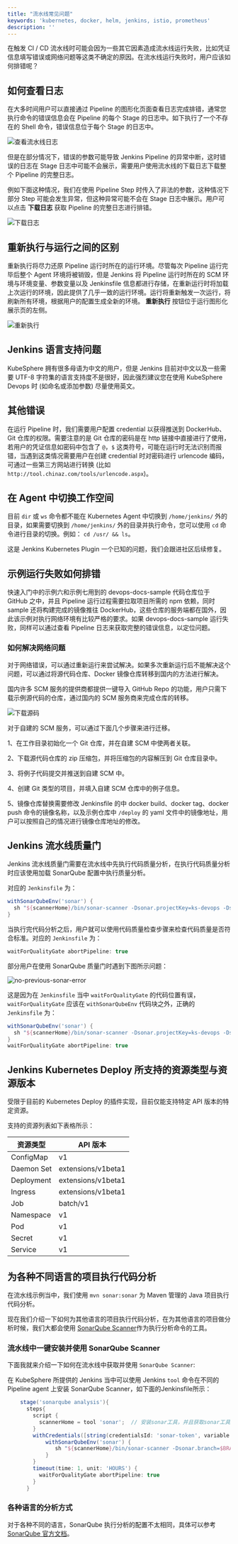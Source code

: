 ```yaml
---
title: "流水线常见问题" 
keywords: 'kubernetes, docker, helm, jenkins, istio, prometheus'
description: ''
---
```


在触发 CI / CD 流水线时可能会因为一些其它因素造成流水线运行失败，比如凭证信息填写错误或网络问题等这类不确定的原因。在流水线运行失败时，用户应该如何排错呢？

## 如何查看日志

在大多时间用户可以直接通过 Pipeline 的图形化页面查看日志完成排错，通常您执行命令的错误信息会在 Pipeline 的每个 Stage 的日志中。如下执行了一个不存在的 Shell 命令，错误信息位于每个 Stage 的日志中。

![查看流水线日志](/pipeline-log.png)

但是在部分情况下，错误的参数可能导致 Jenkins Pipeline 的异常中断，这时错误的日志在 Stage 日志中可能不会展示，需要用户使用流水线的下载日志下载整个 Pipeline 的完整日志。

例如下面这种情况，我们在使用 Pipeline Step 时传入了非法的参数，这种情况下部分 Step 可能会发生异常，但这种异常可能不会在 Stage 日志中展示。用户可以点击 **下载日志** 获取 Pipeline 的完整日志进行排错。

![下载日志](/download-logs.png)

## 重新执行与运行之间的区别

重新执行将尽力还原 Pipeline 运行时所在的运行环境。尽管每次 Pipeline 运行完毕后整个 Agent 环境将被销毁，但是 Jenkins 将 Pipeline 运行时所在的 SCM 环境与环境变量、参数变量以及 Jenkinsfile 信息都进行存储，在重新运行时将加载上次运行的环境，因此提供了几乎一致的运行环境。运行将重新触发一次运行，将刷新所有环境，根据用户的配置生成全新的环境。
**重新执行** 按钮位于运行图形化展示页的左侧。

![重新执行](/rerun-pipeline.png)

## Jenkins 语言支持问题

KubeSphere 拥有很多母语为中文的用户，但是 Jenkins 目前对中文以及一些需要 UTF-8 字符集的语言支持度不是很好，因此强烈建议您在使用 KubeSphere Devops 时 (如命名或添加参数) 尽量使用英文。

## 其他错误

在运行 Pipeline 时，我们需要用户配置 credential 以获得推送到 DockerHub、Git 仓库的权限。需要注意的是 Git 仓库的密码是在 http 链接中直接进行了使用，若用户的凭证信息如密码中包含了 `@`，`$` 这类符号，可能在运行时无法识别而报错，当遇到这类情况需要用户在创建 credential 时对密码进行 urlencode 编码，可通过一些第三方网站进行转换 (比如 `http://tool.chinaz.com/tools/urlencode.aspx`)。

## 在 Agent 中切换工作空间

目前 `dir` 或 `ws` 命令都不能在 Kubernetes Agent 中切换到 `/home/jenkins/` 外的目录，如果需要切换到 `/home/jenkins/` 外的目录并执行命令，您可以使用 `cd` 命令进行目录的切换。例如： `cd /usr/ && ls`。

这是 Jenkins Kubernetes Plugin 一个已知的问题，我们会跟进社区后续修复。

## 示例运行失败如何排错

快速入门中的示例六和示例七用到的 devops-docs-sample 代码仓库位于 GitHub 之中，并且 Pipeline 运行过程需要拉取项目所需的 npm 依赖，同时 sample 还将构建完成的镜像推往 DockerHub，这些仓库的服务端都在国外，因此该示例对执行网络环境有比较严格的要求。如果 devops-docs-sample 运行失败，同样可以通过查看 Pipeline 日志来获取完整的错误信息，以定位问题。

### 如何解决网络问题

对于网络错误，可以通过重新运行来尝试解决。如果多次重新运行后不能解决这个问题，可以通过将源代码仓库、Docker 镜像仓库转移到国内的方法进行解决。

国内许多 SCM 服务的提供商都提供一键导入 GitHub Repo 的功能，用户只需下载示例源代码的仓库，通过国内的 SCM 服务商来完成仓库的转移。

![下载源码](/devops-sample-faq.png)

对于自建的 SCM 服务，可以通过下面几个步骤来进行迁移。

1、在工作目录初始化一个 Git 仓库，并在自建 SCM 中使两者关联。

2、下载源代码仓库的 zip 压缩包，并将压缩包的内容解压到 Git 仓库目录中。

3、将例子代码提交并推送到自建 SCM 中。

4、创建 Git 类型的项目，并填入自建 SCM 仓库中的例子信息。

5、镜像仓库替换需要修改 Jenkinsfile 的中 docker build、docker tag、docker push 命令的镜像名称，以及示例仓库中 `/deploy` 的 yaml 文件中的镜像地址，用户可以按照自己的情况进行镜像仓库地址的修改。


## Jenkins 流水线质量门

Jenkins 流水线质量门需要在流水线中先执行代码质量分析，在执行代码质量分析时应该使用加载 SonarQube 配置中执行质量分析。

对应的 `Jenkinsfile` 为：
```Groovy
withSonarQubeEnv('sonar') {
  sh "${scannerHome}/bin/sonar-scanner -Dsonar.projectKey=ks-devops -Dsonar.sources=.  -Dsonar.login=$SONAR_TOKEN"
}
```

当执行完代码分析之后，用户就可以使用代码质量检查步骤来检查代码质量是否符合标准。对应的 `Jenkinsfile` 为：
```Groovy
waitForQualityGate abortPipeline: true
```

部分用户在使用 SonarQube 质量门时遇到下图所示问题：

![no-previous-sonar-error](/no-previous-sonar.jpg)

这是因为在 `Jenkinsfile` 当中 `waitForQualityGate` 的代码位置有误，`waitForQualityGate` 应该在 `withSonarQubeEnv` 代码块之外，正确的 `Jenkinsfile` 为：
```Groovy
withSonarQubeEnv('sonar') {
  sh "${scannerHome}/bin/sonar-scanner -Dsonar.projectKey=ks-devops -Dsonar.sources=.  -Dsonar.login=$SONAR_TOKEN"
}
waitForQualityGate abortPipeline: true
```

## Jenkins Kubernetes Deploy 所支持的资源类型与资源版本

受限于目前的 Kubernetes Deploy 的插件实现，目前仅能支持特定 API 版本的特定资源。

支持的资源列表如下表格所示：


| 资源类型 | API 版本 |
| --- | --- | 
| ConfigMap | v1 |
| Daemon Set | extensions/v1beta1 |
| Deployment | extensions/v1beta1 |
| Ingress | extensions/v1beta1 | 
| Job | batch/v1 | 
| Namespace | v1 | 
| Pod | v1 | 
| Secret | v1 | 
| Service | v1 | 


## 为各种不同语言的项目执行代码分析

在流水线示例当中，我们使用 `mvn sonar:sonar` 为 Maven 管理的 Java 项目执行代码分析。

现在我们介绍一下如何为其他语言的项目执行代码分析，在为其他语言的项目做分析时候，我们大都会使用 [SonarQube Scanner](https://docs.sonarqube.org/display/SCAN/Analyzing+with+SonarQube+Scanner)作为执行分析命令的工具。

### 流水线中一键安装并使用 SonarQube Scanner

下面我就来介绍一下如何在流水线中获取并使用 `SonarQube Scanner`:

在 KubeSphere 所提供的 Jenkins 当中可以使用 Jenkins `tool` 命令在不同的 Pipeline agent 上安装 SonarQube Scanner，如下面的Jenkinsfile所示：

```Groovy
    stage('sonarqube analysis'){
      steps{
        script {
          scannerHome = tool 'sonar';  // 安装sonar工具，并且获取sonar工具路径
        }
        withCredentials([string(credentialsId: 'sonar-token', variable: 'SONAR_TOKEN')]) {
            withSonarQubeEnv('sonar') {
               sh "${scannerHome}/bin/sonar-scanner -Dsonar.branch=$BRANCH_NAME -Dsonar.projectKey=%{xxxx} -Dsonar.sources=.  -Dsonar.login=$SONAR_TOKEN"  // 执行 SonarQube Scanner 分析语句
            }
        }
        timeout(time: 1, unit: 'HOURS') {
          waitForQualityGate abortPipeline: true
        }
      }
```

### 各种语言的分析方式

对于各种不同的语言，SonarQube 执行分析的配置不太相同，具体可以参考 [SonarQube 官方文档](https://docs.sonarqube.org/display/PLUG)。

 

